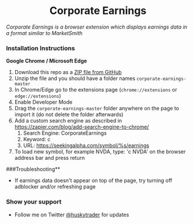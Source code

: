 <h1 align="center">Corporate Earnings</h1>

*Corporate Earnings is a browser extension which displays earnings data in a format similar to MarketSmith*

### Installation Instructions
**Google Chrome / Microsoft Edge**
1. Download this repo as a [ZIP file from GitHub](https://github.com/huskytrader/corporate-earnings/archive/master.zip)
1. Unzip the file and you should have a folder names `corporate-earnings-master`
1. In Chrome/Edge go to the extensions page (`chrome://extensions` or `edge://extensions`)
1. Enable Developer Mode
1. Drag the `corporate-earnings-master` folder anywhere on the page to import it (do not delete the folder afterwards)
1. Add a custom search engine as described in https://zapier.com/blog/add-search-engine-to-chrome/
   1. Search Engine: CorporateEarnings
   1. Keyword: c
   1. URL: https://seekingalpha.com/symbol/%s/earnings
1. To load new symbol, for example NVDA, type: 'c NVDA' on the browser address bar and press return

###Troubleshooting**
* If earnings data doesn't appear on top of the page, try turning off adblocker and/or refreshing page

### Show your support
* Follow me on Twitter [@huskytrader](https://twitter.com/huskytrader) for updates


